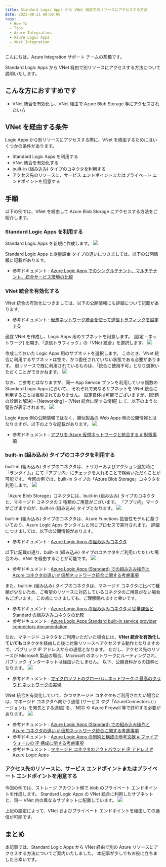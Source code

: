 ```yaml
---
title: Standard Logic Apps から VNet 経由で別リソースにアクセスする方法
date: 2023-08-21 00:00:00
tags:
  - How-To
  - Tips
  - Azure Integration
  - Azure Logic Apps 
  - VNet Integration
---
```


こんにちは。Azure Integration サポート チームの髙橋です。

Standard Logic Apps から VNet 経由で別リソースにアクセスする方法について説明いたします。

<!-- more -->

## こんな方におすすめです
- VNet 統合を有効化し、VNet 経由で Azure Blob Storage 等にアクセスされたい方

## VNet を経由する条件
Logic Apps から別リソースにアクセスする際に、VNet を経由するためにはいくつかの条件があります。
- Standard Logic Apps を利用する
- VNet 統合を有効化する
- built-in (組み込み) タイプのコネクタを利用する
- アクセス先のリソースに、サービス エンドポイントまたはプライベート エンドポイントを用意する

## 手順
以下の例では、VNet を経由して Azure Blob Storage にアクセスする方法をご紹介します。

### Standard Logic Apps を利用する
Standard Logic Apps を新規に作成します。
![](./vnetIntergration/vnetIntergration01.jpg)

Standard Logic Apps と従量課金 タイプの違いにつきましては、以下の公開情報に記載があります。
- 参考ドキュメント : [Azure Logic Apps でのシングルテナント、マルチテナント、統合サービス環境の比較](https://learn.microsoft.com/ja-jp/azure/logic-apps/single-tenant-overview-compare)

### VNet 統合を有効化する
VNet 統合の有効化につきましては、以下の公開情報にも詳細について記載があります。
- 参考ドキュメント : [仮想ネットワーク統合を使って送信トラフィックを設定する](https://learn.microsoft.com/ja-jp/azure/logic-apps/secure-single-tenant-workflow-virtual-network-private-endpoint#set-up-outbound-traffic-using-virtual-network-integration)

適宜 VNet を作成し、Logic Apps 用のサブネットを用意します。
[設定 - ネットワーク] を開き、「送信トラフィック」の「VNet 統合」を選択します。
![](./vnetIntergration/vnetIntergration02.jpg)

作成しておいた Logic Apps 用のサブネットを選択します。
このとき、VNet 統合に利用するサブネットは空で、かつ委任されていない状態である必要があります。
別リソースで既に利用されているものは、「統合に使用不可」となり選択いただくことができかねます。
![](./vnetIntergration/vnetIntergration03.jpg)

なお、ご参考とはなりますが、同一 App Service プランを利用している複数の Standard Logic Apps において、
それぞれで異なるサブネットを VNet 統合に利用することは推奨されておりません。
設定自体は可能でございますが、[問題の診断と解決] - [Networking] - [VNet 統合に関する情報] にて、以下のような警告が表示されます。
![](./vnetIntergration/vnetIntergration04.jpg)

Logic Apps 側の公開情報ではなく、類似製品の Web Apps 側の公開情報とはなりますが、以下のような記載があります。
![](./vnetIntergration/vnetIntergration08.jpg)
- 参考ドキュメント : [アプリを Azure 仮想ネットワークと統合する # 制限事項](https://learn.microsoft.com/ja-jp/azure/app-service/overview-vnet-integration#limitations)

### built-in (組み込み) タイプのコネクタを利用する
built-in (組み込み) タイプのコネクタは、トリガーおよびアクション追加時に「ランタイム」にて「アプリ内」にチェックを入れることで検索いただくことが可能です。
今回の例では、built-in タイプの「Azure Blob Storage」コネクタを利用します。
![](./vnetIntergration/vnetIntergration05.jpg)

「Azure Blob Storage」コネクタには、built-in (組み込み) タイプのコネクタと、マネージド コネクタの 2 種類のご用意がございます。
「アプリ内」マークがござますのが、built-in (組み込み) タイプとなります。
![](./vnetIntergration/vnetIntergration06.jpg)

built-in (組み込み) タイプのコネクタは、Azure Functions 拡張性モデルに基づいており、Azure Logic Apps ランタイムと同じプロセスで実行されます。
詳細につきましては、以下の公開情報があります。
- 参考ドキュメント : [Azure Logic Apps の組み込みコネクタ](https://learn.microsoft.com/ja-jp/azure/connectors/built-in)

以下に記載の通り、built-in (組み込み) タイプのコネクタをご利用いただいた場合のみ、VNet を経由することが可能です。
![](./vnetIntergration/vnetIntergration09.jpg)
- 参考ドキュメント : [Azure Logic Apps (Standard) での組み込み操作と Azure コネクタの違い # 仮想ネットワーク統合に関する考慮事項](https://learn.microsoft.com/ja-JP/azure/connectors/compare-built-in-azure-connectors#considerations-for-virtual-network-integration)

また、built-in (組み込み) タイプのコネクタは、マネージド コネクタに比べて種類が少ないため、ご希望のリソースに対応しているコネクタのご用意がない場合もございます。
この点につきましても、ご理解賜れますと幸いです。
- 参考ドキュメント : [Azure Logic Apps の組み込みコネクタ # 従量課金と Standard の組み込みコネクタの比較](https://learn.microsoft.com/ja-jp/azure/connectors/built-in#built-in-connectors-in-consumption-versus-standard)
- 参考ドキュメント : [Azure Logic Apps Standard built-in service provider connectors documentation](https://learn.microsoft.com/ja-jp/azure/logic-apps/connectors/built-in/reference/)

なお、マネージド コネクタをご利用いただいた場合には、**VNet 統合を有効化していても**コネクタを経由した後に対象リソースへアクセスする動作となりますので、
パブリック IP アドレスからの通信となります。
ただし、アクセス先のリソースが Microsoft 製品の場合、Microsoft のネットワークにルーティングされ、パブリック インターネットは経由いたしません。
以下、公開資料からの抜粋となります。
![](./vnetIntergration/vnetIntergration10.jpg)
- 参考ドキュメント : [マイクロソフトのグローバル ネットワーク # 最高のクラウド ネットワークの実現](https://learn.microsoft.com/ja-jp/azure/networking/microsoft-global-network#get-the-premium-cloud-network)

VNet 統合を有効化していて、かつマネージド コネクタもご利用されたい場合には、マネージド コネクタへ向かう通信 (サービス タグ「AzureConnectors.{リージョン}」を宛先とする通信) を、
NSG や Azure Firewall 等で許可する必要があります。
![](./vnetIntergration/vnetIntergration11.jpg)
- 参考ドキュメント : [Azure Logic Apps (Standard) での組み込み操作と Azure コネクタの違い # 仮想ネットワーク統合に関する考慮事項](https://learn.microsoft.com/ja-JP/azure/connectors/compare-built-in-azure-connectors#considerations-for-virtual-network-integration)
- 参考ドキュメント : [Azure Logic Apps の制約と構成の参考文献 # ファイアウォールの IP 構成に関する考慮事項](https://learn.microsoft.com/ja-jp/azure/logic-apps/logic-apps-limits-and-config?tabs=consumption%2Cazure-portal#firewall-ip-configuration-considerations)
- 参考ドキュメント : [マネージド コネクタのアウトバウンド IP アドレス # Azure Logic Apps](https://learn.microsoft.com/ja-jp/connectors/common/outbound-ip-addresses#azure-logic-apps)

### アクセス先のリソースに、サービス エンドポイントまたはプライベート エンドポイントを用意する
今回の例では、ストレージ アカウント側で blob のプライベート エンドポイントを作成します。
Standard Logic Apps の VNet 統合に利用したサブネットと、同一 VNet 内の異なるサブネットに配置しています。
![](./vnetIntergration/vnetIntergration07.jpg)

上記の設定によって、VNet およびプライベート エンドポイントを経由しての通信が可能です。

## まとめ
本記事では、Standard Logic Apps から VNet 経由で別の Azure リソースにアクセスする方法についてご案内いたしました。
本記事が少しでもお役に立ちましたら幸いです。